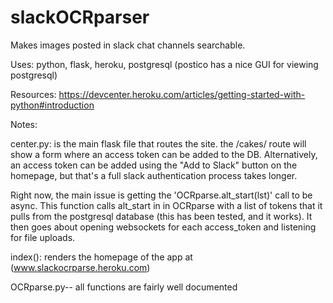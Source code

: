 # slackOCRparser
Makes images posted in slack chat channels searchable. 

Uses: python, flask, heroku, postgresql (postico has a nice GUI for viewing postgresql)

Resources: 
https://devcenter.heroku.com/articles/getting-started-with-python#introduction


Notes:

center.py: is the main flask file that routes the site. the /cakes/ route will show a form where an access token can be added to the DB. Alternatively, an access token can be added using the "Add to Slack" button on the homepage, but that's a full slack authentication process takes longer. 

Right now, the main issue is getting the 'OCRparse.alt_start(lst)' call to be async. This function calls alt_start in in OCRparse with a list of tokens that it pulls from the postgresql database (this has been tested, and it works). It then goes about opening websockets for each access_token and listening for file uploads.

index(): renders the homepage of the app at (www.slackocrparse.heroku.com)

OCRparse.py-- all functions are fairly well documented
